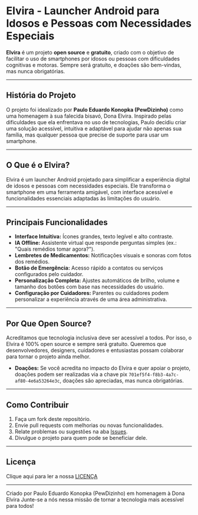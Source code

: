 # Elvira - Launcher Android para Idosos e Pessoas com Necessidades Especiais  

**Elvira** é um projeto **open source** e **gratuito**, criado com o objetivo de facilitar o uso de smartphones por idosos ou pessoas com dificuldades cognitivas e motoras. Sempre será gratuito, e doações são bem-vindas, mas nunca obrigatórias.  

---

## **História do Projeto**  
O projeto foi idealizado por **Paulo Eduardo Konopka (PewDizinho)** como uma homenagem à sua falecida bisavó, Dona Elvira. Inspirado pelas dificuldades que ela enfrentava no uso de tecnologias, Paulo decidiu criar uma solução acessível, intuitiva e adaptável para ajudar não apenas sua família, mas qualquer pessoa que precise de suporte para usar um smartphone.  

---

## **O Que é o Elvira?**  
Elvira é um launcher Android projetado para simplificar a experiência digital de idosos e pessoas com necessidades especiais. Ele transforma o smartphone em uma ferramenta amigável, com interface acessível e funcionalidades essenciais adaptadas às limitações do usuário.

---

## **Principais Funcionalidades**
- **Interface Intuitiva:** Ícones grandes, texto legível e alto contraste.  
- **IA Offline:** Assistente virtual que responde perguntas simples (ex.: "Quais remédios tomar agora?").  
- **Lembretes de Medicamentos:** Notificações visuais e sonoras com fotos dos remédios.  
- **Botão de Emergência:** Acesso rápido a contatos ou serviços configurados pelo cuidador.  
- **Personalização Completa:** Ajustes automáticos de brilho, volume e tamanho dos botões com base nas necessidades do usuário.  
- **Configuração por Cuidadores:** Parentes ou cuidadores podem personalizar a experiência através de uma área administrativa.  

---

## **Por Que Open Source?**
Acreditamos que tecnologia inclusiva deve ser acessível a todos. Por isso, o Elvira é 100% open source e sempre será gratuito. Queremos que desenvolvedores, designers, cuidadores e entusiastas possam colaborar para tornar o projeto ainda melhor.

- **Doações:** Se você acredita no impacto do Elvira e quer apoiar o projeto, doações podem ser realizadas via a chave pix `701ef5f4-f8b3-4a7c-af80-4e6a53264e3c`, doações são apreciadas, mas nunca obrigatórias.

---

## **Como Contribuir**
1. Faça um fork deste repositório.
2. Envie pull requests com melhorias ou novas funcionalidades.
3. Relate problemas ou sugestões na aba [Issues](https://github.com/Pews-Cavern/Elvira/issues).
4. Divulgue o projeto para quem pode se beneficiar dele.

---

## **Licença**
Clique aqui para ler a nossa [LICENÇA](https://github.com/Pews-Cavern/Elvira/blob/main/LICENCE)

---

Criado por Paulo Eduardo Konopka (PewDizinho) em homenagem à Dona Elvira 
Junte-se a nós nessa missão de tornar a tecnologia mais acessível para todos!
